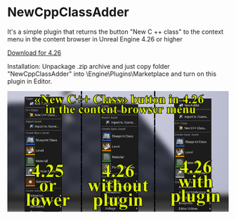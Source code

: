 # NewCppClassAdder

It's a simple plugin that returns the button "New C ++ class" to the context menu in the content browser in Unreal Engine 4.26 or higher

[Download for 4.26](https://github.com/xSanekk/NewCppClassAdder/releases/)

Installation: Unpackage .zip archive and just copy folder "NewCppClassAdder" into <Your Engine Folder>\Engine\Plugins\Marketplace and turn on this plugin in Editor.

![Example](/images/preview.png)

